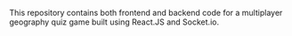 This repository contains both frontend and backend code for a multiplayer geography quiz game built using React.JS and Socket.io.
